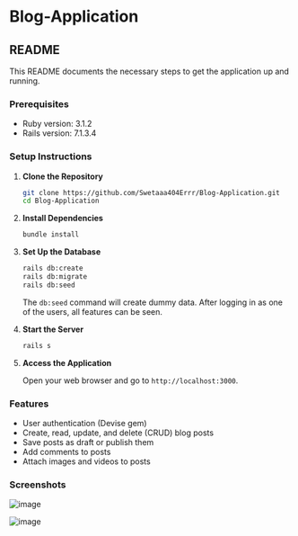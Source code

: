 
# Blog-Application

## README

This README documents the necessary steps to get the application up and running.

### Prerequisites

- Ruby version: 3.1.2
- Rails version: 7.1.3.4

### Setup Instructions

1. **Clone the Repository**

    ```bash
    git clone https://github.com/Swetaaa404Errr/Blog-Application.git
    cd Blog-Application
    ```

2. **Install Dependencies**

    ```bash
    bundle install
    ```

3. **Set Up the Database**

    ```bash
    rails db:create
    rails db:migrate
    rails db:seed
    ```

    The `db:seed` command will create dummy data. After logging in as one of the users, all features can be seen.

4. **Start the Server**

    ```bash
    rails s
    ```

5. **Access the Application**

    Open your web browser and go to `http://localhost:3000`.

### Features

- User authentication (Devise gem)
- Create, read, update, and delete (CRUD) blog posts
- Save posts as draft or publish them
- Add comments to posts
- Attach images and videos to posts


### Screenshots

![image](https://github.com/Swetaaa404Errr/Blog-Application/assets/97388868/fc9bf68c-a95f-4a2a-812a-549ce6c9efcd)

![image](https://github.com/Swetaaa404Errr/Blog-Application/assets/97388868/f706292a-ee5f-4efe-917e-622ad49a4770)




